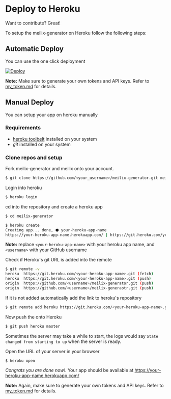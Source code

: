 # Deploy to Heroku

Want to contribute? Great!

To setup the meilix-generator on Heroku follow the following steps:


## Automatic Deploy

You can use the one click deployment

[![Deploy](https://www.herokucdn.com/deploy/button.svg)](https://heroku.com/deploy?template=https://github.com/fossasia/meilix-generator/tree/master)

**Note:** Make sure to generate your own tokens and API keys. Refer to [my_token.md](my_token.md) for details.


## Manual Deploy

You can setup your app on heroku manually

### Requirements

- [heroku toolbelt](https://devcenter.heroku.com/articles/heroku-cli) installed on your system
- _git_ installed on your system

### Clone repos and setup

Fork meilix-generator and meilix onto your account.

``` bash
$ git clone https://github.com/<your_username>/meilix-generator.git meilix-generator
```

Login into heroku

``` bash
$ heroku login
```

cd into the repository and create a heroku app
``` bash
$ cd meilix-generator

$ heroku create
Creating app... done, ⬢ your-heroku-app-name
https://your-heroku-app-name.herokuapp.com/ | https://git.heroku.com/your-heroku-app-name.git
```

**Note:** replace `<your-heroku-app-name>` with your heroku app name, and `<username>` with your GitHub username

Check if Heroku's git URL is added into the remote

``` bash
$ git remote -v
heroku	https://git.heroku.com/<your-heroku-app-name>.git (fetch)
heroku	https://git.heroku.com/<your-heroku-app-name>.git (push)
origin	https://github.com/<username>/meilix-generator.git (push)
origin	https://github.com/<username>/meilix-generaotr.git (push)
```

If it is not added automatically add the link to heroku's repository

``` bash
$ git remote add heroku https://git.heroku.com/<your-heroku-app-name>.git
```

Now push the onto Heroku
```sh
$ git push heroku master
```

Sometimes the server may take a while to start, the logs would say `State changed from starting to up` when the server is ready.

Open the URL of your server in your browser

```sh
$ heroku open
```

_Congrats you are done now!_. Your app should be available at https://your-heroku-app-name.herokuapp.com/

**Note:** Again, make sure to generate your own tokens and API keys. Refer to [my_token.md](my_token.md) for details.
